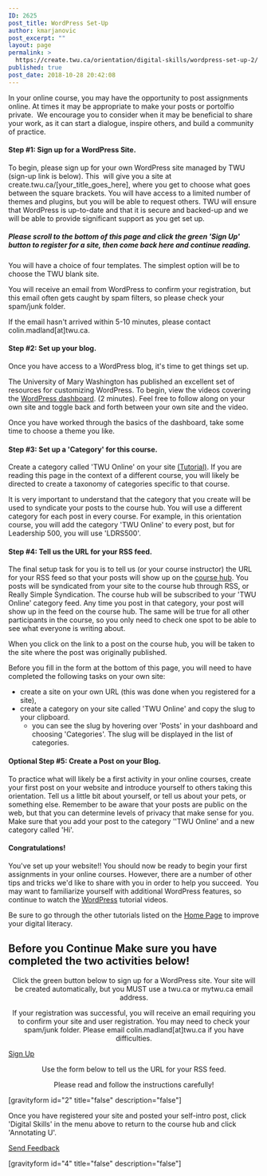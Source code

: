```yaml
---
ID: 2625
post_title: WordPress Set-Up
author: kmarjanovic
post_excerpt: ""
layout: page
permalink: >
  https://create.twu.ca/orientation/digital-skills/wordpress-set-up-2/
published: true
post_date: 2018-10-28 20:42:08
---
```

In your online course, you may have the opportunity to post assignments online. At times it may be appropriate to make your posts or portolfio private.  We encourage you to consider when it may be beneficial to share your work, as it can start a dialogue, inspire others, and build a community of practice.
<h4>Step #1: Sign up for a WordPress Site.</h4>
To begin, please sign up for your own WordPress site managed by TWU (sign-up link is below). This  will give you a site at create.twu.ca/[your_title_goes_here], where you get to choose what goes between the square brackets. You will have access to a limited number of themes and plugins, but you will be able to request others. TWU will ensure that WordPress is up-to-date and that it is secure and backed-up and we will be able to provide significant support as you get set up.
<h5>Please scroll to the bottom of this page and click the green 'Sign Up' button to register for a site, then come back here and continue reading.</h5>
You will have a choice of four templates. The simplest option will be to choose the TWU blank site.

You will receive an email from WordPress to confirm your registration, but this email often gets caught by spam filters, so please check your spam/junk folder.

If the email hasn't arrived within 5-10 minutes, please contact colin.madland[at]twu.ca.
<h4>Step #2: Set up your blog.</h4>
Once you have access to a WordPress blog, it's time to get things set up.

The University of Mary Washington has published an excellent set of resources for customizing WordPress. To begin, view the videos covering the <a href="http://umw.domains/wordpress-basics/#dashboard">WordPress dashboard</a>. (2 minutes). Feel free to follow along on your own site and toggle back and forth between your own site and the video.

Once you have worked through the basics of the dashboard, take some time to choose a theme you like.
<h4>Step #3: Set up a 'Category' for this course.</h4>
Create a category called 'TWU Online' on your site <a href="https://easywpguide.com/wordpress-manual/categories/">(Tutorial)</a>. If you are reading this page in the context of a different course, you will likely be directed to create a taxonomy of categories specific to that course.

It is very important to understand that the category that you create will be used to syndicate your posts to the course hub. You will use a different category for each post in every course. For example, in this orientation course, you will add the category 'TWU Online' to every post, but for Leadership 500, you will use 'LDRS500'.
<h4>Step #4: Tell us the URL for your RSS feed.</h4>
The final setup task for you is to tell us (or your course instructor) the URL for your RSS feed so that your posts will show up on the <a href="https://create.twu.ca/orientation">course hub</a>. You posts will be syndicated from your site to the course hub through RSS, or Really Simple Syndication. The course hub will be subscribed to your 'TWU Online' category feed. Any time you post in that category, your post will show up in the feed on the course hub. The same will be true for all other participants in the course, so you only need to check one spot to be able to see what everyone is writing about.

When you click on the link to a post on the course hub, you will be taken to the site where the post was originally published.

Before you fill in the form at the bottom of this page, you will need to have completed the following tasks on your own site:
<ul>
 	<li>create a site on your own URL (this was done when you registered for a site),</li>
 	<li>create a category on your site called 'TWU Online' and copy the slug to your clipboard.
<ul>
 	<li>you can see the slug by hovering over 'Posts' in your dashboard and choosing 'Categories'. The slug will be displayed in the list of categories.</li>
</ul>
</li>
</ul>
<h4>Optional Step #5: Create a Post on your Blog.</h4>
To practice what will likely be a first activity in your online courses, create your first post on your website and introduce yourself to others taking this orientation. Tell us a little bit about yourself, or tell us about your pets, or something else. Remember to be aware that your posts are public on the web, but that you can determine levels of privacy that make sense for you. Make sure that you add your post to the category ''TWU Online' and a new category called 'Hi'.
<h4>Congratulations!</h4>
You've set up your website!! You should now be ready to begin your first assignments in your online courses. However, there are a number of other tips and tricks we'd like to share with you in order to help you succeed.  You may want to familiarize yourself with additional WordPress features, so continue to watch the <a href="http://umw.domains/wordpress-basics/#dashboard">WordPress</a> tutorial videos.

Be sure to go through the other tutorials listed on the <a href="https://create.twu.ca/orientation/">Home Page</a> to improve your digital literacy.

<!--themify_builder_static-->
<h2>Before you Continue
Make sure you have completed the two activities below!</h2>
<p style="text-align: center;">Click the green button below to sign up for a WordPress site. Your site will be created automatically, but you MUST use a twu.ca or mytwu.ca email address.</p>
<p style="text-align: center;">If your registration was successful, you will receive an email requiring you to confirm your site and user registration. You may need to check your spam/junk folder. Please email colin.madland[at]twu.ca if you have difficulties.</p>
<a href="https://create.twu.ca/get-started" target="_blank" rel="noopener"> Sign Up</a>
<p style="text-align: center;">Use the form below to tell us the URL for your RSS feed.</p>
<p style="text-align: center;">Please read and follow the instructions carefully!</p>
[gravityform id="2" title="false" description="false"]

Once you have registered your site and posted your self-intro post, click 'Digital Skills' in the menu above to return to the course hub and click 'Annotating U'.

<a href="#" data-behavior="toggle" data-label="Send Feedback" data-lesslabel="NVM" data-hover="light-green" data-remove="green"> Send Feedback </a>

[gravityform id="4" title="false" description="false"]

<!--/themify_builder_static-->